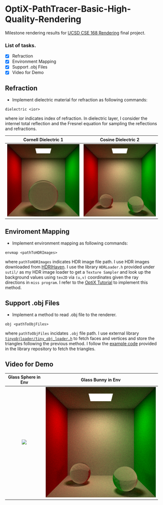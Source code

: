 # OptiX-PathTracer-Basic-High-Quality-Rendering
Milestone rendering results for [UCSD CSE 168 Rendering](http://cseweb.ucsd.edu/~viscomp/classes/cse168/sp20/168.html) final project.

### List of tasks.
- [x] Refraction
- [x] Environment Mapping
- [x] Support .obj Files
- [x] Video for Demo

## Refraction
- Implement dielectric material for refraction as following commands:
 ```
 dielectric <ior>
 ```
 where ior indicates index of refraction. In dielectric layer, I consider the internel total reflection and the Fresnel equation for sampling the reflections and refractions.
 
Cornell Dielectric 1       | Cosine Dielectric 2
:-------------------------:|:--------------------------:
![](https://github.com/yuyingyeh/OptiX-PathTracer-Basic-High-Quality-Rendering/blob/master/img/cornellDielectric.png)  |  ![](https://github.com/yuyingyeh/OptiX-PathTracer-Basic-High-Quality-Rendering/blob/master/img/cornellDielectric2.png)

## Enviroment Mapping
- Implement environment mapping as following commands:
 ```
 envmap <pathToHDRImages>
 ```
 where `pathToHDRImages` indicates HDR image file path. I use HDR images downloaded from [HDRIHaven](https://hdrihaven.com/hdris/). I use the library `HDRLoader.h` provided under `sutil/`  as my HDR image loader to get a `Texture Sampler` and look up the background values using `tex2D` via `(u,v)` coordinates given the ray directions in `miss program`. I refer to the [OptiX Tutorial](https://raytracing-docs.nvidia.com/optix6/tutorials_6_5/optix_tutorials.191212.A4.pdf) to implement this method.

## Support .obj Files
- Implement a method to read .obj file to the renderer. 
 ```
 obj <pathToObjFiles>
 ```
where `pathToObjFiles` incidates `.obj` file path. I use external library [`tinyobjloader/tiny_obj_loader.h`](https://github.com/tinyobjloader/tinyobjloader/tree/v0.9.x) to fetch faces and vertices and store the triangles following the previous method. I follow the [example code](https://github.com/tinyobjloader/tinyobjloader/blob/v0.9.x/README.md) provided in the library repository to fetch the triangles.

## Video for Demo
Glass Sphere in Env       | Glass Bunny in Env
:-------------------------:|:--------------------------:
![](https://github.com/yuyingyeh/OptiX-PathTracer-Basic-High-Quality-Rendering/blob/master/video/video1.gif)  |  ![](https://github.com/yuyingyeh/OptiX-PathTracer-Basic-High-Quality-Rendering/blob/master/img/cornellDielectric2.png)
